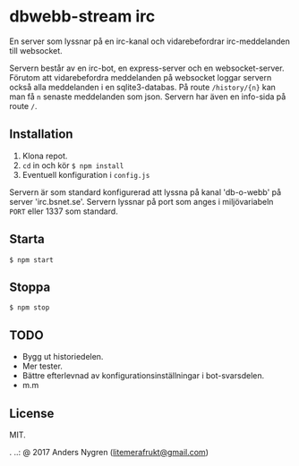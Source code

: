 # dbwebb-stream irc

En server som lyssnar på en irc-kanal och vidarebefordrar irc-meddelanden till websocket.

Servern består av en irc-bot, en express-server och en websocket-server. Förutom att vidarebefordra meddelanden på websocket loggar servern också alla meddelanden i en sqlite3-databas. På route `/history/{n}` kan man få `n` senaste meddelanden som json. Servern har även en info-sida på route `/`.

## Installation
1. Klona repot.
2. `cd` in och kör `$ npm install`
3. Eventuell konfiguration i `config.js`

Servern är som standard konfigurerad att lyssna på kanal 'db-o-webb' på server 'irc.bsnet.se'. Servern lyssnar på port som anges i miljövariabeln `PORT` eller 1337 som standard.

## Starta
`$ npm start`

## Stoppa
`$ npm stop`

## TODO
* Bygg ut historiedelen.
* Mer tester.
* Bättre efterlevnad av konfigurationsinställningar i bot-svarsdelen.
* m.m

License
------------------

MIT.

 .
..:  @ 2017 Anders Nygren (litemerafrukt@gmail.com)
```
